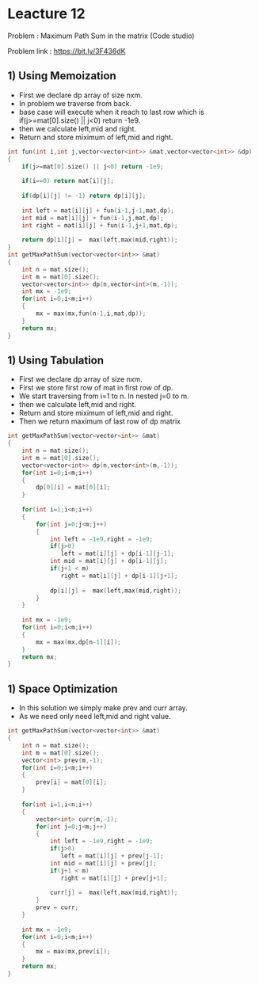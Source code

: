 # Leacture 12

Problem : Maximum Path Sum in the matrix (Code studio)

Problem link : https://bit.ly/3F436dK

## 1) Using Memoization
- First we declare dp array of size nxm.
- In problem we traverse from back.
- base case will execute when it reach to last row which is if(j>=mat[0].size() || j<0) return -1e9.
- then we calculate left,mid and right.
- Return and store miximum of left,mid and right.

```C++
int fun(int i,int j,vector<vector<int>> &mat,vector<vector<int>> &dp)
{
    if(j>=mat[0].size() || j<0) return -1e9;
    
    if(i==0) return mat[i][j];
    
    if(dp[i][j] != -1) return dp[i][j];
    
    int left = mat[i][j] + fun(i-1,j-1,mat,dp);
    int mid = mat[i][j] + fun(i-1,j,mat,dp);
    int right = mat[i][j] + fun(i-1,j+1,mat,dp);
    
    return dp[i][j] =  max(left,max(mid,right));
}
int getMaxPathSum(vector<vector<int>> &mat)
{
    int n = mat.size();
    int m = mat[0].size();
    vector<vector<int>> dp(n,vector<int>(m,-1));
    int mx = -1e9;
    for(int i=0;i<m;i++)
    {
        mx = max(mx,fun(n-1,i,mat,dp));
    }  
    return mx;
}
```

## 1) Using Tabulation
- First we declare dp array of size nxm.
- First we store first row of mat in first row of dp.
- We start traversing from i=1 to n. In nested j=0 to m.
- then we calculate left,mid and right.
- Return and store miximum of left,mid and right.
- Then we return maximum of last row of dp matrix

```C++
int getMaxPathSum(vector<vector<int>> &mat)
{
    int n = mat.size();
    int m = mat[0].size();
    vector<vector<int>> dp(n,vector<int>(m,-1));
    for(int i=0;i<m;i++)
    {
        dp[0][i] = mat[0][i];
    }
    
    for(int i=1;i<n;i++)
    {
        for(int j=0;j<m;j++)
        {
            int left = -1e9,right = -1e9;
            if(j>0)
               left = mat[i][j] + dp[i-1][j-1];
            int mid = mat[i][j] + dp[i-1][j];
            if(j+1 < m)
               right = mat[i][j] + dp[i-1][j+1];
            
            dp[i][j] =  max(left,max(mid,right));
        }
    }
    
    int mx = -1e9;
    for(int i=0;i<m;i++)
    {
        mx = max(mx,dp[n-1][i]);
    }   
    return mx;
}
```

## 1) Space Optimization
- In this solution we simply make prev and curr array.
- As we need only need left,mid and right value.

```C++
int getMaxPathSum(vector<vector<int>> &mat)
{
    int n = mat.size();
    int m = mat[0].size();
    vector<int> prev(m,-1);
    for(int i=0;i<m;i++)
    {
        prev[i] = mat[0][i];
    }
    
    for(int i=1;i<n;i++)
    {
        vector<int> curr(m,-1);
        for(int j=0;j<m;j++)
        {
            int left = -1e9,right = -1e9;
            if(j>0)
               left = mat[i][j] + prev[j-1];
            int mid = mat[i][j] + prev[j];
            if(j+1 < m)
               right = mat[i][j] + prev[j+1];
            
            curr[j] =  max(left,max(mid,right));
        }
        prev = curr;
    }
    
    int mx = -1e9;
    for(int i=0;i<m;i++)
    {
        mx = max(mx,prev[i]);
    }   
    return mx;
}
```

